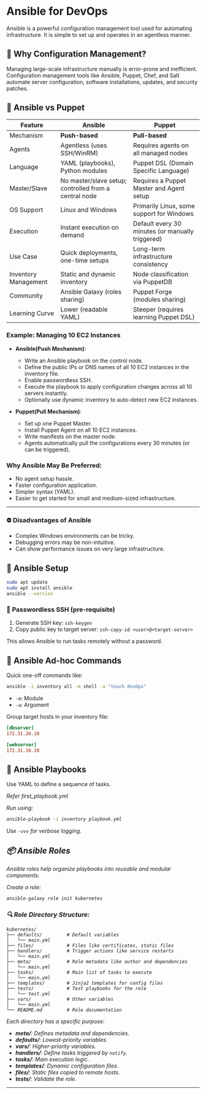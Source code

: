 
# Ansible for DevOps

Ansible is a powerful configuration management tool used for automating infrastructure. It is simple to set up and operates in an agentless manner.

## 🧰 Why Configuration Management?
Managing large-scale infrastructure manually is error-prone and inefficient. Configuration management tools like Ansible, Puppet, Chef, and Salt automate server configuration, software installations, updates, and security patches.


## 📌 Ansible vs Puppet

| Feature                | Ansible                                               | Puppet                                                  |
|------------------------|--------------------------------------------------------|----------------------------------------------------------|
| Mechanism              | **Push-based**                                        | **Pull-based**                                           |
| Agents                 | Agentless (uses SSH/WinRM)                            | Requires agents on all managed nodes                    |
| Language               | YAML (playbooks), Python modules                      | Puppet DSL (Domain Specific Language)                    |
| Master/Slave           | No master/slave setup; controlled from a central node | Requires a Puppet Master and Agent setup                |
| OS Support             | Linux and Windows                                     | Primarily Linux, some support for Windows               |
| Execution              | Instant execution on demand                           | Default every 30 minutes (or manually triggered)         |
| Use Case               | Quick deployments, one-time setups                    | Long-term infrastructure consistency                     |
| Inventory Management   | Static and dynamic inventory                          | Node classification via PuppetDB                        |
| Community              | Ansible Galaxy (roles sharing)                        | Puppet Forge (modules sharing)                          |
| Learning Curve         | Lower (readable YAML)                                 | Steeper (requires learning Puppet DSL)                  |

### Example: Managing 10 EC2 Instances

- **Ansible(Push Mechanism)**:
  - Write an Ansible playbook on the control node.
  - Define the public IPs or DNS names of all 10 EC2 instances in the inventory file.
  - Enable passwordless SSH.
  - Execute the playbook to apply configuration changes across all 10 servers instantly.
  - Optionally use dynamic inventory to auto-detect new EC2 instances.

- **Puppet(Pull Mechanism)**:
  - Set up one Puppet Master.
  - Install Puppet Agent on all 10 EC2 instances.
  - Write manifests on the master node.
  - Agents automatically pull the configurations every 30 minutes (or can be triggered).

### Why Ansible May Be Preferred:
- No agent setup hassle.
- Faster configuration application.
- Simpler syntax (YAML).
- Easier to get started for small and medium-sized infrastructure.

---

### ⛔ Disadvantages of Ansible
- Complex Windows environments can be tricky.
- Debugging errors may be non-intuitive.
- Can show performance issues on very large infrastructure.

## 🔌 Ansible Setup

```bash
sudo apt update
sudo apt install ansible
ansible --version
```

### 🔐 Passwordless SSH (pre-requisite)
1. Generate SSH key: `ssh-keygen`
2. Copy public key to target server: `ssh-copy-id <user>@<target-server>`

This allows Ansible to run tasks remotely without a password.

## 🧾 Ansible Ad-hoc Commands
Quick one-off commands like:
```bash
ansible -i inventory all -m shell -a "touch devOps"
```
- `-m`: Module
- `-a`: Argument

Group target hosts in your inventory file:
```ini
[dbserver]
172.31.26.10

[webserver]
172.31.16.10
```

## 📜 Ansible Playbooks
Use YAML to define a sequence of tasks.

<i>Refer first_playbook.yml<i>

Run using:
```bash
ansible-playbook -i inventory playbook.yml
```
Use `-vvv` for verbose logging.

## 📦 Ansible Roles
Ansible roles help organize playbooks into reusable and modular components.

Create a role:
```bash
ansible-galaxy role init kubernetes
```

### 🔍 Role Directory Structure:
```
kubernetes/
├── defaults/         # Default variables
│   └── main.yml
├── files/            # Files like certificates, static files
├── handlers/         # Trigger actions like service restarts
│   └── main.yml
├── meta/             # Role metadata like author and dependencies
│   └── main.yml
├── tasks/            # Main list of tasks to execute
│   └── main.yml
├── templates/        # Jinja2 templates for config files
├── tests/            # Test playbooks for the role
│   └── test.yml
├── vars/             # Other variables
│   └── main.yml
└── README.md         # Role documentation
```

Each directory has a specific purpose:
- **meta/**: Defines metadata and dependencies.
- **defaults/**: Lowest-priority variables.
- **vars/**: Higher-priority variables.
- **handlers/**: Define tasks triggered by `notify`.
- **tasks/**: Main execution logic.
- **templates/**: Dynamic configuration files.
- **files/**: Static files copied to remote hosts.
- **tests/**: Validate the role.

---
